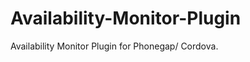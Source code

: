 Availability-Monitor-Plugin
===========================

Availability Monitor Plugin for Phonegap/ Cordova.  
